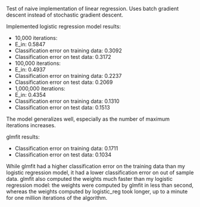 Test of naive implementation of linear regression. Uses batch gradient descent
instead of stochastic gradient descent.

Implemented logistic regression model results:
*	10,000 iterations:
 *	E_in: 0.5847
 *	Classification error on training data: 0.3092
 *	Classification error on test data: 0.3172
*	100,000 iterations:
 *	E_in: 0.4937
 *	Classification error on training data: 0.2237
 *	Classification error on test data: 0.2069
*	1,000,000 iterations:
 *	E_in: 0.4354
 *	Classification error on training data: 0.1310
 *	Classification error on test data: 0.1513

The model generalizes well, especially as the number of maximum iterations increases.

glmfit results:
*	Classification error on training data: 0.1711
*	Classification error on test data: 0.1034

While glmfit had a higher classification error on the training data than
my logistic regression model, it had a lower classification error on out
of sample data. glmfit also computed the weights much faster than my
logistic regression model:  the weights were computed by glmfit in less
than second, whereas the weights computed by logistic_reg took longer,
up to a minute for one million iterations of the algorithm.